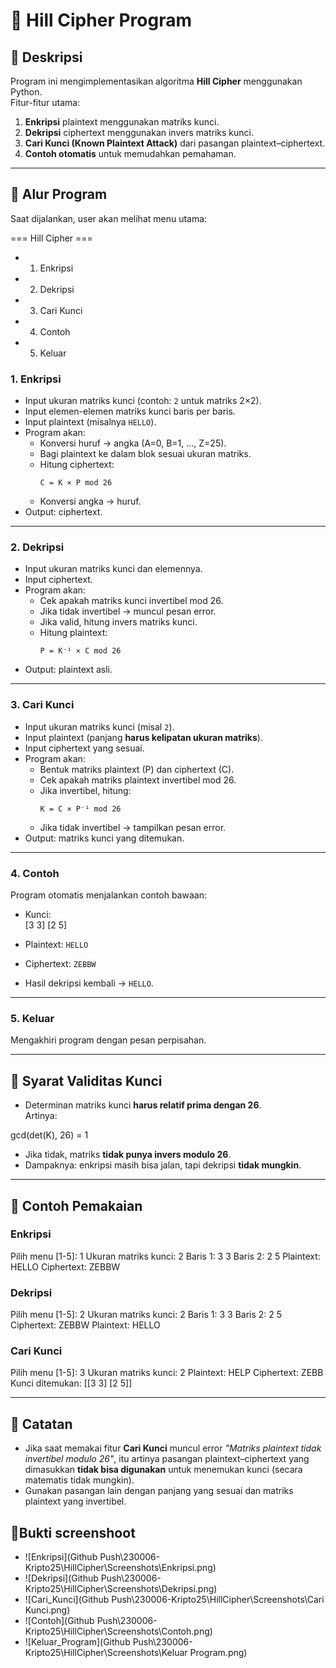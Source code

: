 # 🔐 Hill Cipher Program

## 📌 Deskripsi
Program ini mengimplementasikan algoritma **Hill Cipher** menggunakan Python.  
Fitur-fitur utama:
1. **Enkripsi** plaintext menggunakan matriks kunci.  
2. **Dekripsi** ciphertext menggunakan invers matriks kunci.  
3. **Cari Kunci (Known Plaintext Attack)** dari pasangan plaintext–ciphertext.  
4. **Contoh otomatis** untuk memudahkan pemahaman.  

---

## 📌 Alur Program
Saat dijalankan, user akan melihat menu utama:

=== Hill Cipher ===

- 1. Enkripsi
- 2. Dekripsi
- 3. Cari Kunci
- 4. Contoh
- 5. Keluar


### 1. Enkripsi
- Input ukuran matriks kunci (contoh: `2` untuk matriks 2×2).  
- Input elemen-elemen matriks kunci baris per baris.  
- Input plaintext (misalnya `HELLO`).  
- Program akan:
  - Konversi huruf → angka (A=0, B=1, ..., Z=25).  
  - Bagi plaintext ke dalam blok sesuai ukuran matriks.  
  - Hitung ciphertext:  
    ```
    C = K × P mod 26
    ```
  - Konversi angka → huruf.  
- Output: ciphertext.

---

### 2. Dekripsi
- Input ukuran matriks kunci dan elemennya.  
- Input ciphertext.  
- Program akan:
  - Cek apakah matriks kunci invertibel mod 26.  
  - Jika tidak invertibel → muncul pesan error.  
  - Jika valid, hitung invers matriks kunci.  
  - Hitung plaintext:  
    ```
    P = K⁻¹ × C mod 26
    ```
- Output: plaintext asli.

---

### 3. Cari Kunci
- Input ukuran matriks kunci (misal `2`).  
- Input plaintext (panjang **harus kelipatan ukuran matriks**).  
- Input ciphertext yang sesuai.  
- Program akan:
  - Bentuk matriks plaintext (P) dan ciphertext (C).  
  - Cek apakah matriks plaintext invertibel mod 26.  
  - Jika invertibel, hitung:  
    ```
    K = C × P⁻¹ mod 26
    ```
  - Jika tidak invertibel → tampilkan pesan error.  
- Output: matriks kunci yang ditemukan.

---

### 4. Contoh
Program otomatis menjalankan contoh bawaan:
- Kunci:  
[3 3]
[2 5]

- Plaintext: `HELLO`  
- Ciphertext: `ZEBBW`  
- Hasil dekripsi kembali → `HELLO`.

---

### 5. Keluar
Mengakhiri program dengan pesan perpisahan.

---

## 📌 Syarat Validitas Kunci
- Determinan matriks kunci **harus relatif prima dengan 26**.  
Artinya:  

gcd(det(K), 26) = 1
- Jika tidak, matriks **tidak punya invers modulo 26**.  
- Dampaknya: enkripsi masih bisa jalan, tapi dekripsi **tidak mungkin**.

---

## 📌 Contoh Pemakaian
### Enkripsi

Pilih menu [1-5]: 1
Ukuran matriks kunci: 2
Baris 1: 3 3
Baris 2: 2 5
Plaintext: HELLO
Ciphertext: ZEBBW

### Dekripsi
Pilih menu [1-5]: 2
Ukuran matriks kunci: 2
Baris 1: 3 3
Baris 2: 2 5
Ciphertext: ZEBBW
Plaintext: HELLO

### Cari Kunci
Pilih menu [1-5]: 3
Ukuran matriks kunci: 2
Plaintext: HELP
Ciphertext: ZEBB
Kunci ditemukan:
[[3 3]
[2 5]]


---

## 📌 Catatan
- Jika saat memakai fitur **Cari Kunci** muncul error *"Matriks plaintext tidak invertibel modulo 26"*, itu artinya pasangan plaintext–ciphertext yang dimasukkan **tidak bisa digunakan** untuk menemukan kunci (secara matematis tidak mungkin).  
- Gunakan pasangan lain dengan panjang yang sesuai dan matriks plaintext yang invertibel.  

## 📌Bukti screenshoot
- ![Enkripsi](Github Push\230006-Kripto25\HillCipher\Screenshots\Enkripsi.png)
- ![Dekripsi](Github Push\230006-Kripto25\HillCipher\Screenshots\Dekripsi.png)
- ![Cari_Kunci](Github Push\230006-Kripto25\HillCipher\Screenshots\Cari Kunci.png)
- ![Contoh](Github Push\230006-Kripto25\HillCipher\Screenshots\Contoh.png)
- ![Keluar_Program](Github Push\230006-Kripto25\HillCipher\Screenshots\Keluar Program.png)


